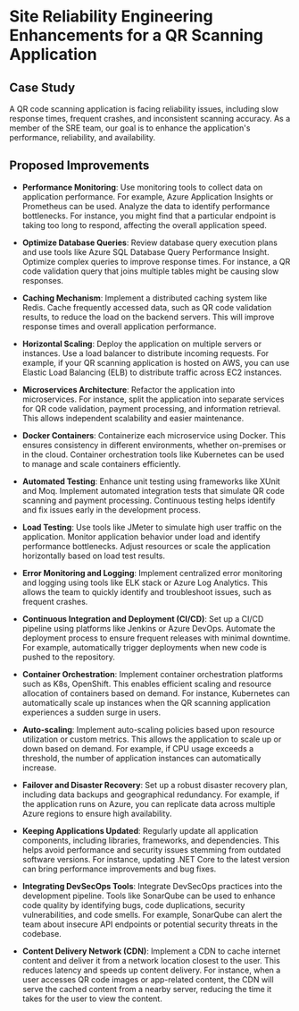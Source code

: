 # Site Reliability Engineering Enhancements for a QR Scanning Application

## Case Study

A QR code scanning application is facing reliability issues, including slow response times, frequent crashes, and inconsistent scanning accuracy. As a member of the SRE team, our goal is to enhance the application's performance, reliability, and availability.

## Proposed Improvements

- **Performance Monitoring**: Use monitoring tools to collect data on application performance. For example, Azure Application Insights or Prometheus can be used. Analyze the data to identify performance bottlenecks. For instance, you might find that a particular endpoint is taking too long to respond, affecting the overall application speed.

- **Optimize Database Queries**: Review database query execution plans and use tools like Azure SQL Database Query Performance Insight. Optimize complex queries to improve response times. For instance, a QR code validation query that joins multiple tables might be causing slow responses.

- **Caching Mechanism**: Implement a distributed caching system like Redis. Cache frequently accessed data, such as QR code validation results, to reduce the load on the backend servers. This will improve response times and overall application performance.

- **Horizontal Scaling**: Deploy the application on multiple servers or instances. Use a load balancer to distribute incoming requests. For example, if your QR scanning application is hosted on AWS, you can use Elastic Load Balancing (ELB) to distribute traffic across EC2 instances.

- **Microservices Architecture**: Refactor the application into microservices. For instance, split the application into separate services for QR code validation, payment processing, and information retrieval. This allows independent scalability and easier maintenance.

- **Docker Containers**: Containerize each microservice using Docker. This ensures consistency in different environments, whether on-premises or in the cloud. Container orchestration tools like Kubernetes can be used to manage and scale containers efficiently.

- **Automated Testing**: Enhance unit testing using frameworks like XUnit and Moq. Implement automated integration tests that simulate QR code scanning and payment processing. Continuous testing helps identify and fix issues early in the development process.

- **Load Testing**: Use tools like JMeter to simulate high user traffic on the application. Monitor application behavior under load and identify performance bottlenecks. Adjust resources or scale the application horizontally based on load test results.

- **Error Monitoring and Logging**: Implement centralized error monitoring and logging using tools like ELK stack or Azure Log Analytics. This allows the team to quickly identify and troubleshoot issues, such as frequent crashes.

- **Continuous Integration and Deployment (CI/CD)**: Set up a CI/CD pipeline using platforms like Jenkins or Azure DevOps. Automate the deployment process to ensure frequent releases with minimal downtime. For example, automatically trigger deployments when new code is pushed to the repository.

- **Container Orchestration**: Implement container orchestration platforms such as K8s, OpenShift. This enables efficient scaling and resource allocation of containers based on demand. For instance, Kubernetes can automatically scale up instances when the QR scanning application experiences a sudden surge in users.

- **Auto-scaling**: Implement auto-scaling policies based upon resource utilization or custom metrics. This allows the application to scale up or down based on demand. For example, if CPU usage exceeds a threshold, the number of application instances can automatically increase.

- **Failover and Disaster Recovery**: Set up a robust disaster recovery plan, including data backups and geographical redundancy. For example, if the application runs on Azure, you can replicate data across multiple Azure regions to ensure high availability.

- **Keeping Applications Updated**: Regularly update all application components, including libraries, frameworks, and dependencies. This helps avoid performance and security issues stemming from outdated software versions. For instance, updating .NET Core to the latest version can bring performance improvements and bug fixes.

- **Integrating DevSecOps Tools**: Integrate DevSecOps practices into the development pipeline. Tools like SonarQube can be used to enhance code quality by identifying bugs, code duplications, security vulnerabilities, and code smells. For example, SonarQube can alert the team about insecure API endpoints or potential security threats in the codebase.

- **Content Delivery Network (CDN)**: Implement a CDN to cache internet content and deliver it from a network location closest to the user. This reduces latency and speeds up content delivery. For instance, when a user accesses QR code images or app-related content, the CDN will serve the cached content from a nearby server, reducing the time it takes for the user to view the content.
